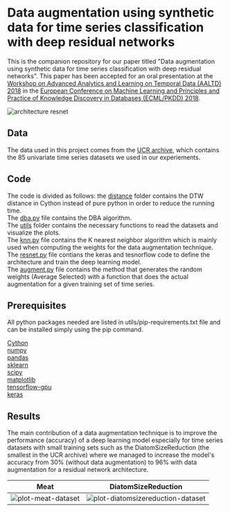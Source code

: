 # Data augmentation using synthetic data for time series classification with deep residual networks
This is the companion repository for our paper titled "Data augmentation using synthetic data for time series classification with deep residual networks".
This paper has been accepted for an oral presentation at the [Workshop on Advanced Analytics and Learning on Temporal Data (AALTD) 2018](https://project.inria.fr/aaldt18/) in the [European Conference on Machine Learning and Principles and Practice of Knowledge Discovery in Databases (ECML/PKDD) 2018](http://www.ecmlpkdd2018.org/).

![architecture resnet](https://github.com/hfawaz/aaltd18/blob/master/png/resnet-archi.png)

## Data
The data used in this project comes from the [UCR archive](http://www.cs.ucr.edu/~eamonn/time_series_data/), which contains the 85 univariate time series datasets we used in our experiements. 

## Code
The code is divided as follows: the [distance](https://github.com/hfawaz/aaltd18/tree/master/distances/dtw) folder contains the DTW distance in Cython instead of pure python in order to reduce the running time.  
The [dba.py](https://github.com/hfawaz/aaltd18/blob/master/dba.py) file contains the DBA algorithm.  
The [utils](https://github.com/hfawaz/aaltd18/tree/master/utils) folder contains the necessary functions to read the datasets and visualize the plots.  
The [knn.py](https://github.com/hfawaz/aaltd18/tree/master/knn.py) file contains the K nearest neighbor algorithm which is mainly used when computing the weights for the data augmentation technique.  
The [resnet.py](https://github.com/hfawaz/aaltd18/tree/master/resnet.py) file contians the keras and tesnorflow code to define the architecture and train the deep learning model.  
The [augment.py](https://github.com/hfawaz/aaltd18/tree/master/augment.py) file contains the method that generates the random weights (Average Selected) with a function that does the actual augmentation for a given training set of time series.  

## Prerequisites
All python packages needed are listed in utils/pip-requirements.txt file and can be installed simply using the pip command. 

[Cython](http://cython.org/)  
[numpy](http://www.numpy.org/)  
[pandas](https://pandas.pydata.org/)  
[sklearn](http://scikit-learn.org/stable/)  
[scipy](https://www.scipy.org/)  
[matplotlib](https://matplotlib.org/)  
[tensorflow-gpu](https://www.tensorflow.org/)  
[keras](https://keras.io/)  

## Results
The main contribution of a data augmentation technique is to improve the performance (accuracy) of a deep learning model especially for time series datasets with small training sets such as the DiatomSizeReduction (the smallest in the UCR archive) where we managed to increase the model's accuracy from 30% (without data augmentation) to 96% with data augmentation for a residual network architecture. 

Meat             |  DiatomSizeReduction
:-------------------------:|:-------------------------:
![plot-meat-dataset](https://github.com/hfawaz/aaltd18/blob/master/png/plot-meat.png)  |  ![plot-diatomsizereduction-dataset](https://github.com/hfawaz/aaltd18/blob/master/png/plot-generalization.png)



